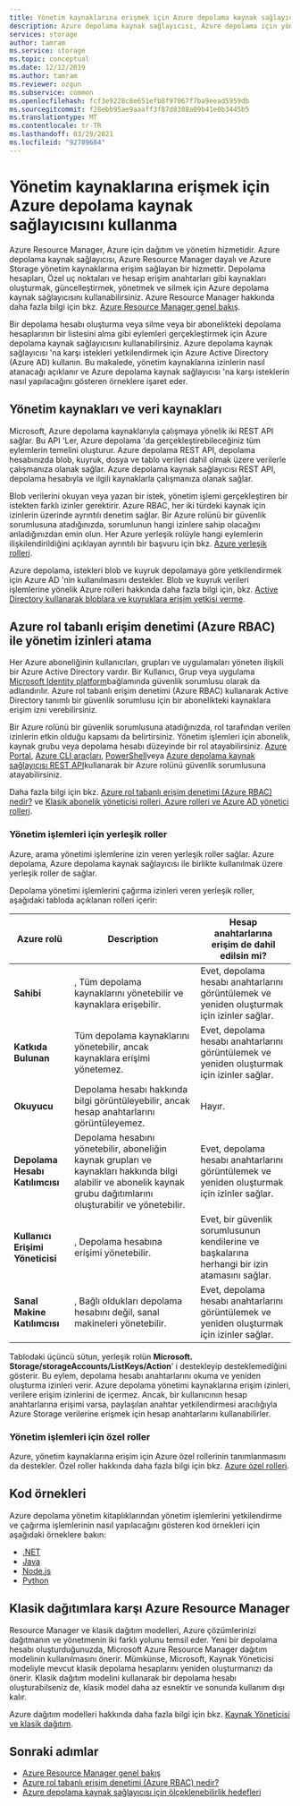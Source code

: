 ```yaml
---
title: Yönetim kaynaklarına erişmek için Azure depolama kaynak sağlayıcısını kullanma
description: Azure depolama kaynak sağlayıcısı, Azure depolama için yönetim kaynaklarına erişim sağlayan bir hizmettir. Depolama hesapları, Özel uç noktaları ve hesap erişim anahtarları gibi kaynakları oluşturmak, güncelleştirmek, yönetmek ve silmek için Azure depolama kaynak sağlayıcısını kullanabilirsiniz.
services: storage
author: tamram
ms.service: storage
ms.topic: conceptual
ms.date: 12/12/2019
ms.author: tamram
ms.reviewer: ozgun
ms.subservice: common
ms.openlocfilehash: fcf3e9228c8e651efb8f97067f7ba9eead5959db
ms.sourcegitcommit: f28ebb95ae9aaaff3f87d8388a09b41e0b3445b5
ms.translationtype: MT
ms.contentlocale: tr-TR
ms.lasthandoff: 03/29/2021
ms.locfileid: "92789684"
---
```

# <a name="use-the-azure-storage-resource-provider-to-access-management-resources"></a>Yönetim kaynaklarına erişmek için Azure depolama kaynak sağlayıcısını kullanma

Azure Resource Manager, Azure için dağıtım ve yönetim hizmetidir. Azure depolama kaynak sağlayıcısı, Azure Resource Manager dayalı ve Azure Storage yönetim kaynaklarına erişim sağlayan bir hizmettir. Depolama hesapları, Özel uç noktaları ve hesap erişim anahtarları gibi kaynakları oluşturmak, güncelleştirmek, yönetmek ve silmek için Azure depolama kaynak sağlayıcısını kullanabilirsiniz. Azure Resource Manager hakkında daha fazla bilgi için bkz. [Azure Resource Manager genel bakış](../../azure-resource-manager/management/overview.md).

Bir depolama hesabı oluşturma veya silme veya bir abonelikteki depolama hesaplarının bir listesini alma gibi eylemleri gerçekleştirmek için Azure depolama kaynak sağlayıcısını kullanabilirsiniz. Azure depolama kaynak sağlayıcısı 'na karşı istekleri yetkilendirmek için Azure Active Directory (Azure AD) kullanın. Bu makalede, yönetim kaynaklarına izinlerin nasıl atanacağı açıklanır ve Azure depolama kaynak sağlayıcısı 'na karşı isteklerin nasıl yapılacağını gösteren örneklere işaret eder.

## <a name="management-resources-versus-data-resources"></a>Yönetim kaynakları ve veri kaynakları

Microsoft, Azure depolama kaynaklarıyla çalışmaya yönelik iki REST API sağlar. Bu API 'Ler, Azure depolama 'da gerçekleştirebileceğiniz tüm eylemlerin temelini oluşturur. Azure depolama REST API, depolama hesabınızda blob, kuyruk, dosya ve tablo verileri dahil olmak üzere verilerle çalışmanıza olanak sağlar. Azure depolama kaynak sağlayıcısı REST API, depolama hesabıyla ve ilgili kaynaklarla çalışmanıza olanak sağlar.

Blob verilerini okuyan veya yazan bir istek, yönetim işlemi gerçekleştiren bir istekten farklı izinler gerektirir. Azure RBAC, her iki türdeki kaynak için izinlerin üzerinde ayrıntılı denetim sağlar. Bir Azure rolünü bir güvenlik sorumlusuna atadığınızda, sorumlunun hangi izinlere sahip olacağını anladığınızdan emin olun. Her Azure yerleşik rolüyle hangi eylemlerin ilişkilendirildiğini açıklayan ayrıntılı bir başvuru için bkz. [Azure yerleşik rolleri](../../role-based-access-control/built-in-roles.md).

Azure depolama, istekleri blob ve kuyruk depolamaya göre yetkilendirmek için Azure AD 'nin kullanılmasını destekler. Blob ve kuyruk verileri işlemlerine yönelik Azure rolleri hakkında daha fazla bilgi için, bkz. [Active Directory kullanarak bloblara ve kuyruklara erişim yetkisi verme](storage-auth-aad.md).

## <a name="assign-management-permissions-with-azure-role-based-access-control-azure-rbac"></a>Azure rol tabanlı erişim denetimi (Azure RBAC) ile yönetim izinleri atama

Her Azure aboneliğinin kullanıcıları, grupları ve uygulamaları yöneten ilişkili bir Azure Active Directory vardır. Bir Kullanıcı, Grup veya uygulama [Microsoft Identity platform](../../active-directory/develop/index.yml)bağlamında güvenlik sorumlusu olarak da adlandırılır. Azure rol tabanlı erişim denetimi (Azure RBAC) kullanarak Active Directory tanımlı bir güvenlik sorumlusu için bir abonelikteki kaynaklara erişim izni verebilirsiniz.

Bir Azure rolünü bir güvenlik sorumlusuna atadığınızda, rol tarafından verilen izinlerin etkin olduğu kapsamı da belirtirsiniz. Yönetim işlemleri için abonelik, kaynak grubu veya depolama hesabı düzeyinde bir rol atayabilirsiniz. [Azure Portal](https://portal.azure.com/), [Azure CLI araçları](/cli/azure/install-classic-cli), [PowerShell](/powershell/azure/)veya [Azure depolama kaynak sağlayıcısı REST API](/rest/api/storagerp)kullanarak bir Azure rolünü güvenlik sorumlusuna atayabilirsiniz.

Daha fazla bilgi için bkz. [Azure rol tabanlı erişim denetimi (Azure RBAC) nedir?](../../role-based-access-control/overview.md) ve [Klasik abonelik yöneticisi rolleri, Azure rolleri ve Azure AD yönetici rolleri](../../role-based-access-control/rbac-and-directory-admin-roles.md).

### <a name="built-in-roles-for-management-operations"></a>Yönetim işlemleri için yerleşik roller

Azure, arama yönetimi işlemlerine izin veren yerleşik roller sağlar. Azure depolama, Azure depolama kaynak sağlayıcısı ile birlikte kullanılmak üzere yerleşik roller de sağlar.

Depolama yönetimi işlemlerini çağırma izinleri veren yerleşik roller, aşağıdaki tabloda açıklanan rolleri içerir:

|    Azure rolü    |    Description    |    Hesap anahtarlarına erişim de dahil edilsin mi?    |
|---------------------------------|------------------------------------------------------------------------------------------------------------------------------------------------------------------------|---------------------------------------------------------------------------------------|
| **Sahibi** | , Tüm depolama kaynaklarını yönetebilir ve kaynaklara erişebilir.  | Evet, depolama hesabı anahtarlarını görüntülemek ve yeniden oluşturmak için izinler sağlar. |
| **Katkıda Bulunan**  | Tüm depolama kaynaklarını yönetebilir, ancak kaynaklara erişimi yönetemez. | Evet, depolama hesabı anahtarlarını görüntülemek ve yeniden oluşturmak için izinler sağlar. |
| **Okuyucu** | Depolama hesabı hakkında bilgi görüntüleyebilir, ancak hesap anahtarlarını görüntüleyemez. | Hayır. |
| **Depolama Hesabı Katılımcısı** | Depolama hesabını yönetebilir, aboneliğin kaynak grupları ve kaynakları hakkında bilgi alabilir ve abonelik kaynak grubu dağıtımlarını oluşturabilir ve yönetebilir. | Evet, depolama hesabı anahtarlarını görüntülemek ve yeniden oluşturmak için izinler sağlar. |
| **Kullanıcı Erişimi Yöneticisi** | , Depolama hesabına erişimi yönetebilir.   | Evet, bir güvenlik sorumlusunun kendilerine ve başkalarına herhangi bir izin atamasını sağlar. |
| **Sanal Makine Katılımcısı** | , Bağlı oldukları depolama hesabını değil, sanal makineleri yönetebilir.   | Evet, depolama hesabı anahtarlarını görüntülemek ve yeniden oluşturmak için izinler sağlar. |

Tablodaki üçüncü sütun, yerleşik rolün **Microsoft. Storage/storageAccounts/ListKeys/Action**' i destekleyip desteklemediğini gösterir. Bu eylem, depolama hesabı anahtarlarını okuma ve yeniden oluşturma izinleri verir. Azure depolama yönetimi kaynaklarına erişim izinleri, verilere erişim izinlerini de içermez. Ancak, bir kullanıcının hesap anahtarlarına erişimi varsa, paylaşılan anahtar yetkilendirmesi aracılığıyla Azure Storage verilerine erişmek için hesap anahtarlarını kullanabilirler.

### <a name="custom-roles-for-management-operations"></a>Yönetim işlemleri için özel roller

Azure, yönetim kaynaklarına erişim için Azure özel rollerinin tanımlanmasını da destekler. Özel roller hakkında daha fazla bilgi için bkz. [Azure özel rolleri](../../role-based-access-control/custom-roles.md).

## <a name="code-samples"></a>Kod örnekleri

Azure depolama yönetim kitaplıklarından yönetim işlemlerini yetkilendirme ve çağırma işlemlerinin nasıl yapılacağını gösteren kod örnekleri için aşağıdaki örneklere bakın:

- [.NET](https://github.com/Azure-Samples/storage-dotnet-resource-provider-getting-started)
- [Java](https://github.com/Azure-Samples/storage-java-manage-storage-accounts)
- [Node.js](https://github.com/Azure-Samples/storage-node-resource-provider-getting-started)
- [Python](https://github.com/Azure-Samples/storage-python-manage)

## <a name="azure-resource-manager-versus-classic-deployments"></a>Klasik dağıtımlara karşı Azure Resource Manager

Resource Manager ve klasik dağıtım modelleri, Azure çözümlerinizi dağıtmanın ve yönetmenin iki farklı yolunu temsil eder. Yeni bir depolama hesabı oluşturduğunuzda, Microsoft Azure Resource Manager dağıtım modelinin kullanılmasını önerir. Mümkünse, Microsoft, Kaynak Yöneticisi modeliyle mevcut klasik depolama hesaplarını yeniden oluşturmanızı da önerir. Klasik dağıtım modelini kullanarak bir depolama hesabı oluşturabilseniz de, klasik model daha az esnektir ve sonunda kullanım dışı kalır.

Azure dağıtım modelleri hakkında daha fazla bilgi için bkz. [Kaynak Yöneticisi ve klasik dağıtım](../../azure-resource-manager/management/deployment-models.md).

## <a name="next-steps"></a>Sonraki adımlar

- [Azure Resource Manager genel bakış](../../azure-resource-manager/management/overview.md)
- [Azure rol tabanlı erişim denetimi (Azure RBAC) nedir?](../../role-based-access-control/overview.md)
- [Azure depolama kaynak sağlayıcısı için ölçeklenebilirlik hedefleri](scalability-targets-resource-provider.md)